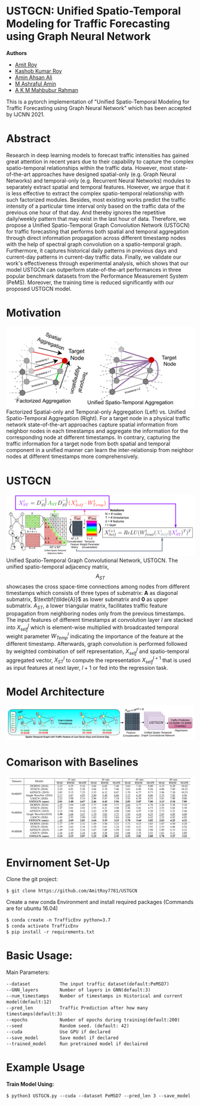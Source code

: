 # USTGCN: Unified Spatio-Temporal Modeling for Traffic Forecasting using Graph Neural Network

**Authors**
- [Amit Roy](https://amitroy7781.github.io/)
- [Kashob Kumar Roy](https://www.linkedin.com/in/forkkr/) 
- [Amin Ahsan Ali](http://www.cse.iub.edu.bd/faculties/53)
- [M Ashraful Amin](http://www.cse.iub.edu.bd/faculties/25) 
- [A K M Mahbubur Rahman](http://www.cse.iub.edu.bd/faculties/56)

This is a pytorch implementation of "Unified Spatio-Temporal Modeling for Traffic Forecasting using Graph Neural Network"
which has been accepted by IJCNN 2021.

# Abstract
Research in deep learning models to forecast traffic intensities has gained great attention in recent years due to their capability to capture the complex spatio-temporal relationships within the traffic data. However, most state-of-the-art approaches have designed spatial-only (e.g. Graph Neural Networks) and temporal-only (e.g. Recurrent Neural Networks) modules to separately extract spatial and temporal features. However, we argue that it is less effective to extract the complex spatio-temporal relationship with such factorized modules. Besides, most existing works predict the traffic intensity of a particular time interval only based on the traffic data of the previous one hour of that day. And thereby ignores the repetitive daily/weekly pattern that may exist in the last hour of data. Therefore, we propose a Unified Spatio-Temporal Graph Convolution Network (USTGCN) for traffic forecasting that performs both spatial and temporal aggregation through direct information propagation across different timestamp nodes with the help of spectral graph convolution on a spatio-temporal graph. Furthermore, it captures historical daily patterns in previous days and current-day patterns in current-day traffic data. Finally, we validate our work's effectiveness through experimental analysis, which shows that our model USTGCN can outperform state-of-the-art performances in three popular benchmark datasets from the Performance Measurement System (PeMS). Moreover, the training time is reduced significantly with our proposed USTGCN model.

# Motivation
![Motivation Figure](motivation_figure.png?raw=true "Title")
Factorized Spatial-only and Temporal-only Aggregation (Left) vs. Unified Spatio-Temporal Aggregation (Right). For a target node in a physical traffic network state-of-the-art approaches capture spatial information from neighbor nodes in each timestamps and aggregate the information for the corresponding node at different timestamps. In contrary, capturing the traffic information for a target node from both spatial and temporal component in a unified manner can learn the inter-relationsip from neighbor nodes at different timestamps more comprehensively.

# USTGCN 
![USTGCN](USTGCN.png?raw=true "Title")
Unified Spatio-Temporal Graph Convolutional Network, USTGCN. The unified spatio-temporal adjacency matrix, $${A_{ST}}$$ showcases the cross space-time connections among nodes from different timestamps which consists of three types of submatrix: $\textbf{A}$ as diagonal submatrix, $\textbf{\tilde{A}}$ as lower submatrix and $\textbf{0}$ as upper submatrix. ${A_{ST}}$, a lower triangular matrix, facilitates traffic feature propagation from neighboring nodes only from the previous timestamps. The input features of different timestamps at convolution layer ${l}$ are stacked into ${X^{l}_{self}}$ which is element-wise multiplied with broadcasted temporal weight parameter ${W^{l}_{Temp}}$ indicating the importance of the feature at the different timestamp. Afterwards, graph convolution is performed followed by weighted combination of self representation, ${X^{l}_{self}}$ and spatio-temporal aggregated vector, ${X^{l}_{ST}}$  to compute the representation ${X^{l+1}_{self}}$ that is used as input features at next layer, ${l+1}$ or fed into the regression task.

# Model Architecture
![USTGCN Model](USTGCN_model.png?raw=true "Title")

# Comarison with Baselines
![Baseline Model](baseline_comparison.png?raw=true "Title")

# Envirnoment Set-Up 

Clone the git project:

```
$ git clone https://github.com/AmitRoy7781/USTGCN
```

Create a new conda Environment and install required packages (Commands are for ubuntu 16.04)

```
$ conda create -n TrafficEnv python=3.7
$ conda activate TrafficEnv
$ pip install -r requirements.txt
```

# Basic Usage:

Main Parameters:

```
--dataset           The input traffic dataset(default:PeMSD7)
--GNN_layers        Number of layers in GNN(default:3)
--num_timestamps    Number of timestamps in Historical and current model(default:12)
--pred_len          Traffic Prediction after how many timestamps(default:3)
--epochs            Number of epochs during training(default:200)
--seed              Random seed. (default: 42)
--cuda              Use GPU if declared
--save_model        Save model if declared
--trained_model     Run pretrained model if declaired
```

# Example Usage

**Train Model Using:**
```
$ python3 USTGCN.py --cuda --dataset PeMSD7 --pred_len 3 --save_model
```

<!-- **Run Trained Model:**

Please download the trained USTGCN models from [Google drive]() and place it in `saved_model/PeMSD7` folder

```
$ python3 USTGCN.py --cuda --dataset PeMSD7  --pred_len 3 --trained_model
```
 -->
